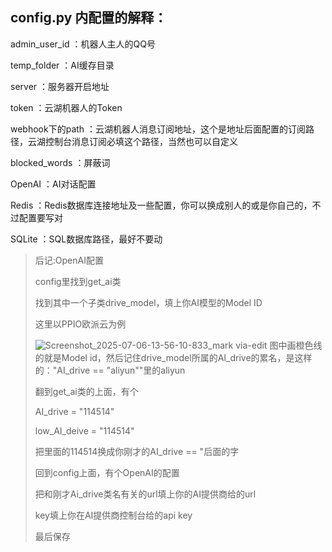 ## config.py 内配置的解释：

admin_user_id ：机器人主人的QQ号

temp_folder ：AI缓存目录

server ：服务器开启地址

token ：云湖机器人的Token

webhook下的path ：云湖机器人消息订阅地址，这个是地址后面配置的订阅路径，云湖控制台消息订阅必填这个路径，当然也可以自定义

blocked_words ：屏蔽词

OpenAI ：AI对话配置

Redis ：Redis数据库连接地址及一些配置，你可以换成别人的或是你自己的，不过配置要写对

SQLite ：SQL数据库路径，最好不要动

> 后记:OpenAI配置
> 
> config里找到get_ai类
> 
> 找到其中一个子类drive_model，填上你AI模型的Model ID
> 
> 这里以PPIO欧派云为例
> 
> ![Screenshot_2025-07-06-13-56-10-833_mark via-edit](https://github.com/user-attachments/assets/2fc947f8-d66f-47f3-a3f5-894b1026ef69)
> 图中画橙色线的就是Model id，然后记住drive_model所属的AI_drive的累名，是这样的："AI_drive == "aliyun""里的aliyun
>
> 翻到get_ai类的上面，有个
> 
> AI_drive = "114514"
> 
> low_AI_deive = "114514"
> 
> 把里面的114514换成你刚才的AI_drive == "后面的字
> 
> 回到config上面，有个OpenAI的配置
> 
> 把和刚才Ai_drive类名有关的url填上你的AI提供商给的url
> 
> key填上你在AI提供商控制台给的api key
> 
> 最后保存
